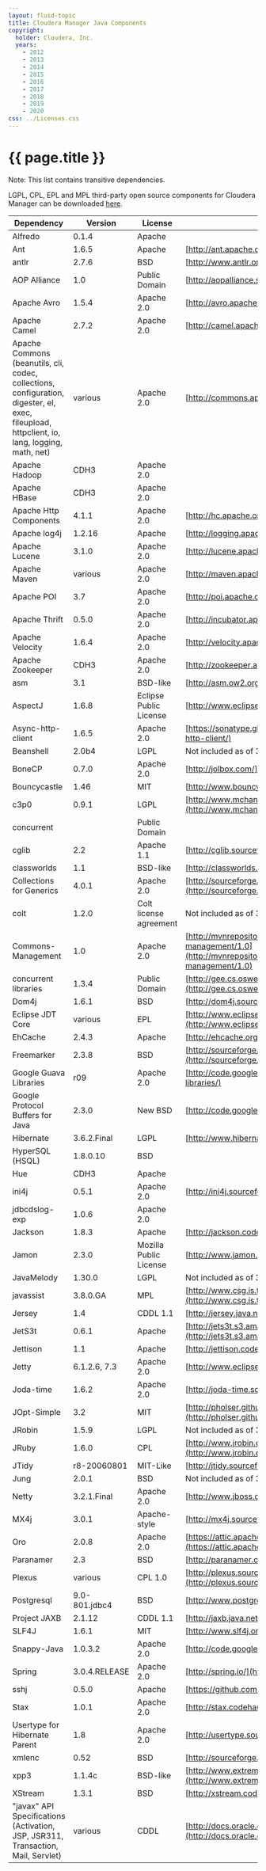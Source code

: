 ```yaml
---
layout: fluid-topic
title: Cloudera Manager Java Components
copyright:
  holder: Cloudera, Inc.
  years:
    - 2012
    - 2013
    - 2014
    - 2015
    - 2016
    - 2017
    - 2018
    - 2019
    - 2020
css: ../Licenses.css
---
```

# {{ page.title }}

Note: This list contains transitive dependencies.

LGPL, CPL, EPL and MPL third-party open source components for Cloudera
Manager can be downloaded
[here](http://archive.cloudera.com/thirdparty/cloudera-manager-3.7.8-thirdparty.tgz).

Dependency | Version | License | Project Site/Notes
--- | --- | --- | ---
Alfredo | 0.1.4 | Apache
Ant | 1.6.5 | Apache | [http://ant.apache.org/](http://ant.apache.org/)
antlr | 2.7.6 | BSD | [http://www.antlr.org/](http://www.antlr.org/)
AOP Alliance | 1.0 | Public Domain | [http://aopalliance.sourceforge.net/](http://aopalliance.sourceforge.net/)
Apache Avro | 1.5.4 | Apache 2.0 | [http://avro.apache.org/](http://avro.apache.org/)
Apache Camel | 2.7.2 | Apache 2.0 | [http://camel.apache.org/](http://camel.apache.org/)
Apache Commons (beanutils, cli, codec, collections, configuration, digester, el, exec, fileupload, httpclient, io, lang, logging, math, net) | various | Apache 2.0 | [http://commons.apache.org/](http://commons.apache.org/)
Apache Hadoop | CDH3 | Apache 2.0
Apache HBase | CDH3 | Apache 2.0
Apache Http Components | 4.1.1 | Apache 2.0 | [http://hc.apache.org/](http://hc.apache.org/)
Apache log4j | 1.2.16 | Apache | [http://logging.apache.org/log4j/1.2/](http://logging.apache.org/log4j/1.2/)
Apache Lucene | 3.1.0 | Apache 2.0 | [http://lucene.apache.org/](http://lucene.apache.org/)
Apache Maven | various | Apache 2.0 | [http://maven.apache.org/](http://maven.apache.org/)
Apache POI | 3.7 | Apache 2.0 | [http://poi.apache.org/](http://poi.apache.org/)
Apache Thrift | 0.5.0 | Apache 2.0 | [http://incubator.apache.org/thrift/](http://incubator.apache.org/thrift/)
Apache Velocity | 1.6.4 | Apache 2.0 | [http://velocity.apache.org/](http://velocity.apache.org/)
Apache Zookeeper | CDH3 | Apache 2.0 | [http://zookeeper.apache.org/](http://zookeeper.apache.org/)
asm | 3.1 | BSD-like | [http://asm.ow2.org/](http://asm.ow2.org/)
AspectJ | 1.6.8 | Eclipse Public License | [http://www.eclipse.org/aspectj/](http://www.eclipse.org/aspectj/)
Async-http-client | 1.6.5 | Apache 2.0 | [https://sonatype.github.io/async-http-client/](https://sonatype.github.io/async-http-client/)
Beanshell | 2.0b4 | LGPL | Not included as of 3.7.2
BoneCP | 0.7.0 | Apache 2.0 | [http://jolbox.com/](http://jolbox.com/)
Bouncycastle | 1.46 | MIT | [http://www.bouncycastle.org/java.html](http://www.bouncycastle.org/java.html)
c3p0 | 0.9.1 | LGPL | [http://www.mchange.com/projects/c3p0/index.html](http://www.mchange.com/projects/c3p0/index.html)
concurrent || Public Domain
cglib | 2.2 | Apache 1.1 | [http://cglib.sourceforge.net/](http://cglib.sourceforge.net/)
classworlds | 1.1 | BSD-like | [http://classworlds.codehaus.org/](http://classworlds.codehaus.org/)
Collections for Generics | 4.0.1 | Apache 2.0 | [http://sourceforge.net/projects/collections/](http://sourceforge.net/projects/collections/)
colt | 1.2.0 | Colt license agreement | Not included as of 3.7.2
Commons-Management | 1.0 | Apache 2.0 | [http://mvnrepository.com/artifact/org.fusesource.commonman/commons-management/1.0](http://mvnrepository.com/artifact/org.fusesource.commonman/commons-management/1.0)
concurrent libraries | 1.3.4 | Public Domain | [http://gee.cs.oswego.edu/dl/classes/EDU/oswego/cs/dl/util/concurrent/intro.html](http://gee.cs.oswego.edu/dl/classes/EDU/oswego/cs/dl/util/concurrent/intro.html)
Dom4j | 1.6.1 | BSD | [http://dom4j.sourceforge.net/](http://dom4j.sourceforge.net/)
Eclipse JDT Core | various | EPL | [http://www.eclipse.org/jdt/core/index.php](http://www.eclipse.org/jdt/core/index.php)
EhCache | 2.4.3 | Apache | [http://ehcache.org/](http://ehcache.org/)
Freemarker | 2.3.8 | BSD | [http://sourceforge.net/projects/freemarker/](http://sourceforge.net/projects/freemarker/)
Google Guava Libraries | r09 | Apache 2.0 | [http://code.google.com/p/guava-libraries/](http://code.google.com/p/guava-libraries/)
Google Protocol Buffers for Java | 2.3.0 | New BSD | [http://code.google.com/p/protobuf/](http://code.google.com/p/protobuf/)
Hibernate | 3.6.2.Final | LGPL | [http://www.hibernate.org/](http://www.hibernate.org/)
HyperSQL (HSQL) | 1.8.0.10 | BSD
Hue | CDH3 | Apache
ini4j | 0.5.1 | Apache 2.0 | [http://ini4j.sourceforge.net/](http://ini4j.sourceforge.net/)
jdbcdslog-exp | 1.0.6 | Apache 2.0
Jackson | 1.8.3 | Apache | [http://jackson.codehaus.org/](http://jackson.codehaus.org/)
Jamon | 2.3.0 | Mozilla Public License | [http://www.jamon.org/About.html](http://www.jamon.org/About.html)
JavaMelody | 1.30.0 | LGPL | Not included as of 3.7.2
javassist | 3.8.0.GA | MPL | [http://www.csg.is.titech.ac.jp/~chiba/javassist/](http://www.csg.is.titech.ac.jp/~chiba/javassist/)
Jersey | 1.4 | CDDL 1.1 | [http://jersey.java.net/](http://jersey.java.net/)
JetS3t | 0.6.1 | Apache | [http://jets3t.s3.amazonaws.com/downloads.html](http://jets3t.s3.amazonaws.com/downloads.html)
Jettison | 1.1 | Apache | [http://jettison.codehaus.org/](http://jettison.codehaus.org/)
Jetty | 6.1.2.6, 7.3 | Apache 2.0 | [http://www.eclipse.org/jetty/](http://www.eclipse.org/jetty/)
Joda-time | 1.6.2 | Apache 2.0 | [http://joda-time.sourceforge.net](http://joda-time.sourceforge.net)
JOpt-Simple | 3.2 | MIT | [http://pholser.github.com/jopt-simple/license.html](http://pholser.github.com/jopt-simple/license.html)
JRobin | 1.5.9 | LGPL | Not included as of 3.7.2
JRuby | 1.6.0 | CPL | [http://www.jrobin.org/index.php/Main_Page](http://www.jrobin.org/index.php/Main_Page)
JTidy | r8-20060801 | MIT-Like | [http://jtidy.sourceforge.net/](http://jtidy.sourceforge.net/)
Jung | 2.0.1 | BSD | Not included as of 3.7.2
Netty | 3.2.1.Final | Apache 2.0 | [http://www.jboss.org/netty/downloads](http://www.jboss.org/netty/downloads)
MX4j | 3.0.1 | Apache-style | [http://mx4j.sourceforge.net/](http://mx4j.sourceforge.net/)
Oro | 2.0.8 | Apache 2.0 | [https://attic.apache.org/projects/jakarta-oro.html](https://attic.apache.org/projects/jakarta-oro.html)
Paranamer | 2.3 | BSD | [http://paranamer.codehaus.org/](http://paranamer.codehaus.org/)
Plexus | various | CPL 1.0 | [http://plexus.sourceforge.net/index.shtml](http://plexus.sourceforge.net/index.shtml)
Postgresql | 9.0-801.jdbc4 | BSD | [http://www.postgresql.org/](http://www.postgresql.org/)
Project JAXB | 2.1.12 | CDDL 1.1 | [http://jaxb.java.net/](http://jaxb.java.net/)
SLF4J | 1.6.1 | MIT | [http://www.slf4j.org/](http://www.slf4j.org/)
Snappy-Java | 1.0.3.2 | Apache 2.0 | [http://code.google.com/p/snappy-java/](http://code.google.com/p/snappy-java/)
Spring | 3.0.4.RELEASE | Apache 2.0 | [http://spring.io/](http://spring.io/)
sshj | 0.5.0 | Apache | [https://github.com/shikhar/sshj](https://github.com/shikhar/sshj)
Stax | 1.0.1 | Apache 2.0 | [http://stax.codehaus.org/Home](http://stax.codehaus.org/Home)
Usertype for Hibernate Parent | 1.8 | Apache 2.0 | [http://usertype.sourceforge.net/](http://usertype.sourceforge.net/)
xmlenc | 0.52 | BSD | [http://sourceforge.net/projects/xmlenc/](http://sourceforge.net/projects/xmlenc/)
xpp3 | 1.1.4c | BSD-like | [http://www.extreme.indiana.edu/xgws/xsoap/xpp/mxp1/index.html](http://www.extreme.indiana.edu/xgws/xsoap/xpp/mxp1/index.html)
XStream | 1.3.1 | BSD | [http://xstream.codehaus.org/](http://xstream.codehaus.org/)
"javax" API Specifications (Activation, JSP, JSR311, Transaction, Mail, Servlet) | various | CDDL | [http://docs.oracle.com/javaee/5/api/overview-summary.html](http://docs.oracle.com/javaee/5/api/overview-summary.html)
